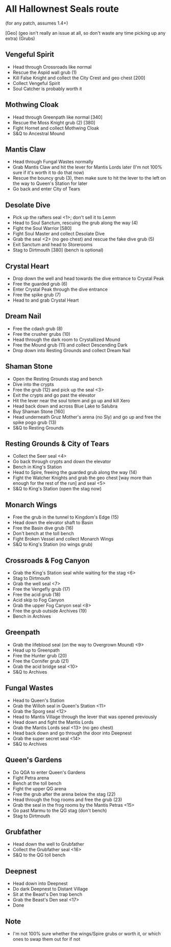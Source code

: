 # All Hallownest Seals route
(for any patch, assumes 1.4+)

[Geo] (geo isn't really an issue at all, so don't waste any time picking up any extra)
(Grubs)
<Seals>


## Vengeful Spirit
- Head through Crossroads like normal
- Rescue the Aspid wall grub (1)
- Kill False Knight and collect the City Crest and geo chest [200]
- Collect Vengeful Spirit
- Soul Catcher is probably worth it

## Mothwing Cloak
- Head through Greenpath like normal [340]
- Rescue the Moss Knight grub (2) [380]
- Fight Hornet and collect Mothwing Cloak
- S&Q to Ancestral Mound

## Mantis Claw
- Head through Fungal Wastes normally
- Grab Mantis Claw and hit the lever for Mantis Lords later (I'm not 100% sure if it's worth it to do that now)
- Rescue the bouncy grub (3), then make sure to hit the lever to the left on the way to Queen's Station for later
- Go back and enter City of Tears

## Desolate Dive
- Pick up the rafters seal <1>; don't sell it to Lemm
- Head to Soul Sanctum, rescuing the grub along the way (4)
- Fight the Soul Warrior [580]
- Fight Soul Master and collect Desolate Dive
- Grab the seal <2> (no geo chest) and rescue the fake dive grub (5)
- Exit Sanctum and head to Storerooms
- Stag to Dirtmouth [380] (bench is optional)

## Crystal Heart
- Drop down the well and head towards the dive entrance to Crystal Peak
- Free the guarded grub (6)
- Enter Crystal Peak through the dive entrance
- Free the spike grub (7)
- Head to and grab Crystal Heart

## Dream Nail
- Free the cdash grub (8)
- Free the crusher grubs (10)
- Head through the dark room to Crystallized Mound
- Free the Mound grub (11) and collect Descending Dark
- Drop down into Resting Grounds and collect Dream Nail

## Shaman Stone
- Open the Resting Grounds stag and bench
- Dive into the crypts
- Free the grub (12) and pick up the seal <3>
- Exit the crypts and go past the elevator
- Hit the lever near the soul totem and go up and kill Xero
- Head back down and across Blue Lake to Salubra
- Buy Shaman Stone [160]
- Head underneath Gruz Mother's arena (no Sly) and go up and free the spike pogo grub (13)
- S&Q to Resting Grounds

## Resting Grounds & City of Tears
- Collect the Seer seal <4>
- Go back through crypts and down the elevator
- Bench in King's Station
- Head to Spire, freeing the guarded grub along the way (14)
- Fight the Watcher Knights and grab the geo chest [way more than enough for the rest of the run] and seal <5>
- S&Q to King's Station (open the stag now)

## Monarch Wings
- Free the grub in the tunnel to Kingdom's Edge (15)
- Head down the elevator shaft to Basin
- Free the Basin dive grub (16)
- Don't bench at the toll bench
- Fight Broken Vessel and collect Monarch Wings
- S&Q to King's Station (no wings grub)

## Crossroads & Fog Canyon
- Grab the King's Station seal while waiting for the stag <6>
- Stag to Dirtmouth
- Grab the well seal <7>
- Free the Vengefly grub (17)
- Free the acid grub (18)
- Acid skip to Fog Canyon
- Grab the upper Fog Canyon seal <8>
- Free the grub outside Archives (19)
- Bench in Archives

## Greenpath
- Grab the lifeblood seal (on the way to Overgrown Mound) <9>
- Head up to Greenpath
- Free the Hunter grub (20)
- Free the Cornifer grub (21)
- Grab the acid bridge seal <10>
- S&Q to Archives

## Fungal Wastes
- Head to Queen's Station
- Grab the Willoh seal in Queen's Station <11>
- Grab the Sporg seal <12>
- Head to Mantis Village through the lever that was opened previously
- Head down and fight the Mantis Lords
- Grab the Mantis Lords seal <13> (no geo chest)
- Head back down and go through the door into Deepnest
- Grab the super secret seal <14>
- S&Q to Archives

## Queen's Gardens
- Do QGA to enter Queen's Gardens
- Fight Petra arena
- Bench at the toll bench
- Fight the upper QG arena
- Free the grub after the arena below the stag (22)
- Head through the frog rooms and free the grub (23)
- Grab the seal in the frog rooms by the Mantis Petras <15>
- Go past Marmu to the QG stag (don't bench)
- Stag to Dirtmouth

## Grubfather
- Head down the well to Grubfather
- Collect the Grubfather seal <16>
- S&Q to the QG toll bench

## Deepnest
- Head down into Deepnest
- Do dark Deepnest to Distant Village
- Sit at the Beast's Den trap bench
- Grab the Beast's Den seal <17>
- Done

## Note
- I'm not 100% sure whether the wings/Spire grubs or worth it, or which ones to swap them out for if not
